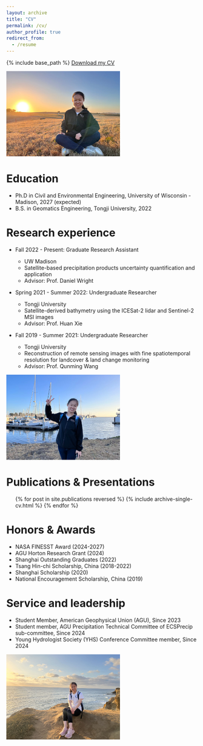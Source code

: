 ```yaml
---
layout: archive
title: "CV"
permalink: /cv/
author_profile: true
redirect_from:
  - /resume
---
```


{% include base_path %}
[Download my CV](https://docs.google.com/document/d/1qmO_HtZp5HY9AUtcXic8B_frZ4py61jZ/edit?usp=sharing&ouid=113246705528556769200&rtpof=true&sd=true)

<img src='/images/phd.me1.png' width='300px'>

Education
======
* Ph.D in Civil and Environmental Engineering, University of Wisconsin - Madison, 2027 (expected)
* B.S. in Geomatics Engineering, Tongji University, 2022

Research experience
======
* Fall 2022 - Present: Graduate Research Assistant
  * UW Madison
  * Satellite-based precipitation products uncertainty quantification and application
  * Advisor: Prof. Daniel Wright

* Spring 2021 - Summer 2022: Undergraduate Researcher
  * Tongji University
  * Satellite-derived bathymetry using the ICESat-2 lidar and Sentinel-2 MSI images
  * Advisor: Prof. Huan Xie

* Fall 2019 - Summer 2021: Undergraduate Researcher
  * Tongji University
  * Reconstruction of remote sensing images with fine spatiotemporal resolution for landcover & land change monitoring
  * Advisor: Prof. Qunming Wang

<img src='/images/phd.me.2.png' width='300px'>

Publications & Presentations
======
  <ul>{% for post in site.publications reversed %}
    {% include archive-single-cv.html %}
  {% endfor %}</ul>

Honors & Awards
======
* NASA FINESST Award (2024-2027)
* AGU Horton Research Grant (2024)
* Shanghai Outstanding Graduates (2022)
* Tsang Hin-chi Scholarship, China (2018-2022)
* Shanghai Scholarship (2020)
* National Encouragement Scholarship, China (2019)

Service and leadership
======
* Student Member, American Geophysical Union (AGU), Since 2023
* Student member, AGU Precipitation Technical Committee of ECSPrecip sub-committee, Since 2024
* Young Hydrologist Society (YHS) Conference Committee member, Since 2024

<img src='/images/phd.m34.png' width='300px'>
